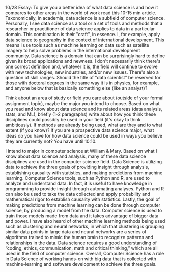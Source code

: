 

10/28 Essay: To give you a better idea of what data science is and how it compares to other areas in the world of work read this 10-15 min article. Taxonomically, in academia, data science is a subfield of computer science. Personally, I see data science as a tool or a set of tools and methods that a researcher or practitioner of data science applies to data in a particular domain.  This combination is their "craft", in essence. I, for example, apply data science to geography in the context of international development. This means I use tools such as machine learning on data such as satellite imagery to help solve problems in the international development community. Data science is a domain that can be surprisingly hard to define given its broad applications and newness. I don't necessarily think there's one correct definition and, whatever it is, the field will continue to evolve with new technologies, new industries, and/or new issues. There's also a question of skill ranges. Should the title of "data scientist" be reserved for those with doctoral degrees in the same way it is in physics, for example, and anyone below that is basically something else (like an analyst)?

Think about an area of study or field you care about (outside of your formal assignment topic), maybe the major you intend to choose. Based on what you read and know about data science and its related areas (data analysis, stats, and ML), briefly (1-2 paragraphs) write about how you think these disciplines could possibly be used in your field (it's okay to think ambitiously). If methods are already being used, what are they and to what extent (if you know)? If you are a prospective data science major, what ideas do you have for how data science could be used in ways you believe they are currently not? You have until 10:10.

I intend to major in computer science at William & Mary. Based on what I know about data science and analysis, many of these data science disciplines are used in the computer science field. Data Science is utilizing data to achieve the three goals of providing insight through analysis, establishing causality with statistics, and making predictions from machine learning. Computer Science tools, such as Python and R, are used to analyze and understand data. In fact, it is useful to have knowledge in programming to provide insight through automating analyses. Python and R can also be used to take the data collected and apply probability and mathematical rigor to establish causality with statistics. Lastly, the goal of making predictions from machine learning can be done through computer science, by producing a model from the data. Computer science is used to train those models made from data and it takes advantage of bigger data and power. I have also heard of other machine learning methods being used such as clustering and neural networks, in which that clustering is grouping similar data points in large data and neural networks are a series of algorithms trained to mimic the human brain to recognize patterns and relationships in the data. Data science requires a good understanding of “coding, ethics, communication, math and critical thinking,” which are all used in the field of computer science. Overall, Computer Science has a role in Data Science of working hands-on with big data that is collected with machine-learning and software development to achieve the three goals.
